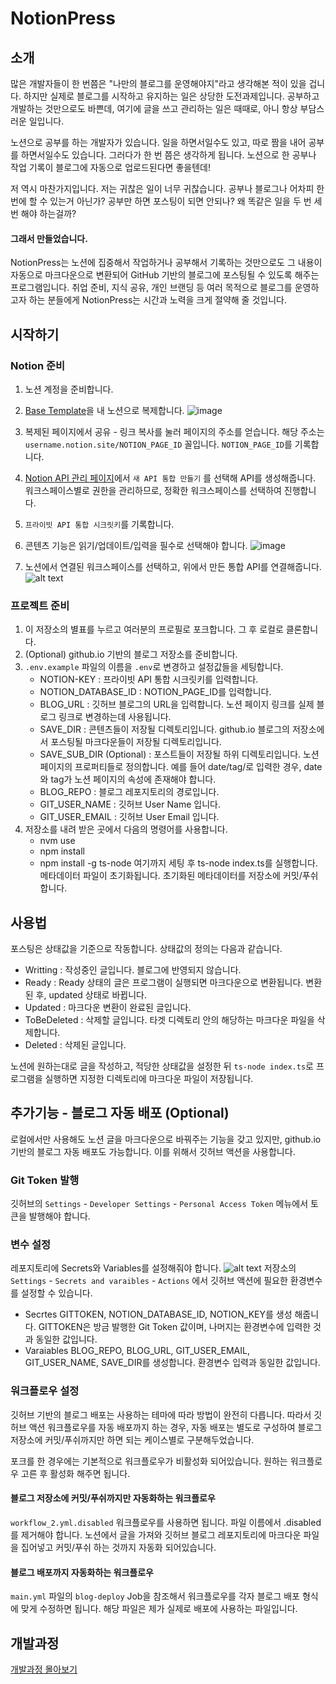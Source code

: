 # NotionPress

## 소개

많은 개발자들이 한 번쯤은 "나만의 블로그를 운영해야지"라고 생각해본 적이 있을 겁니다. 하지만 실제로 블로그를 시작하고 유지하는 일은 상당한 도전과제입니다. 공부하고 개발하는 것만으로도 바쁜데, 여기에 글을 쓰고 관리하는 일은 때때로, 아니 항상 부담스러운 일입니다. 

노션으로 공부를 하는 개발자가 있습니다. 일을 하면서일수도 있고, 따로 짬을 내어 공부를 하면서일수도 있습니다. 그러다가 한 번 쯤은 생각하게 됩니다. 노션으로 한 공부나 작업 기록이 블로그에 자동으로 업로드된다면 좋을텐데!

저 역시 마찬가지입니다. 저는 귀찮은 일이 너무 귀찮습니다. 공부나 블로그나 어차피 한 번에 할 수 있는거 아닌가? 공부만 하면 포스팅이 되면 안되나? 왜 똑같은 일을 두 번 세 번 해야 하는걸까?

####  그래서 만들었습니다. 
NotionPress는 노션에 집중해서 작업하거나 공부해서 기록하는 것만으로도 그 내용이 자동으로 마크다운으로 변환되어 GitHub 기반의 블로그에 포스팅될 수 있도록 해주는 프로그램입니다. 취업 준비, 지식 공유, 개인 브랜딩 등 여러 목적으로 블로그를 운영하고자 하는 분들에게 NotionPress는 시간과 노력을 크게 절약해 줄 것입니다.

## 시작하기
### Notion 준비

1. 노션 계정을 준비합니다.
1. [Base Template](https://www.notion.so/248d5b9bf2a644b4b25485c828d5b04f?pvs=21)을 내 노션으로 복제합니다. 
   ![image](images/image.png)
2. 복제된 페이지에서 공유 - 링크 복사를 눌러 페이지의 주소를 얻습니다. 해당 주소는 `username.notion.site/NOTION_PAGE_ID` 꼴입니다. `NOTION_PAGE_ID`를 기록합니다. 
3. [Notion API 관리 페이지](https://www.notion.so/my-integrations)에서 `새 API 통합 만들기` 를 선택해 API를 생성해줍니다. 워크스페이스별로 권한을 관리하므로, 정확한 워크스페이스를 선택하여 진행합니다. 
4. `프라이빗 API 통합 시크릿키`를 기록합니다. 
5. 콘텐츠 기능은 읽기/업데이트/입력을 필수로 선택해야 합니다. 
  ![image](images/image-1.png)

1. 노션에서 연결된 워크스페이스를 선택하고, 위에서 만든 통합 API를 연결해줍니다. 
   ![alt text](images/image-2.png)

### 프로젝트 준비
1. 이 저장소의 별표를 누르고 여러분의 프로필로 포크합니다. 그 후 로컬로 클론합니다. 
2. (Optional) github.io 기반의 블로그 저장소를 준비합니다.
3. `.env.example` 파일의 이름을 `.env`로 변경하고 설정값들을 세팅합니다. 
   - NOTION-KEY : 프라이빗 API 통합 시크릿키를 입력합니다. 
   - NOTION_DATABASE_ID : NOTION_PAGE_ID를 입력합니다.
   - BLOG_URL : 깃허브 블로그의 URL을 입력합니다. 노션 페이지 링크를 실제 블로그 링크로 변경하는데 사용됩니다. 
   - SAVE_DIR : 콘텐츠들이 저장될 디렉토리입니다. github.io 블로그의 저장소에서 포스팅될 마크다운들이 저장될 디렉토리입니다. 
   - SAVE_SUB_DIR (Optional) : 포스트들이 저장될 하위 디렉토리입니다. 노션 페이지의 프로퍼티들로 정의합니다. 예를 들어 date/tag/로 입력한 경우, date와 tag가 노션 페이지의 속성에 존재해야 합니다. 
   - BLOG_REPO : 블로그 레포지토리의 경로입니다. 
   - GIT_USER_NAME : 깃허브 User Name 입니다. 
   - GIT_USER_EMAIL : 깃허브 User Email 입니다. 
1. 저장소를 내려 받은 곳에서 다음의 명령어를 사용합니다. 
   - nvm use
   - npm install
   - npm install -g ts-node
  여기까지 세팅 후 ts-node index.ts를 실행합니다. 메타데이터 파일이 초기화됩니다. 초기화된 메타데이터를 저장소에 커밋/푸쉬합니다.

## 사용법
포스팅은 상태값을 기준으로 작동합니다. 상태값의 정의는 다음과 같습니다. 
   - Writting : 작성중인 글입니다. 블로그에 반영되지 않습니다. 
   - Ready : Ready 상태의 글은 프로그램이 실행되면 마크다운으로 변환됩니다. 변환 된 후, updated 상태로 바뀝니다. 
   - Updated : 마크다운 변환이 완료된 글입니다. 
   - ToBeDeleted : 삭제할 글입니다. 타겟 디렉토리 안의 해당하는 마크다운 파일을 삭제합니다. 
   - Deleted : 삭제된 글입니다. 

노션에 원하는대로 글을 작성하고, 적당한 상태값을 설정한 뒤 `ts-node index.ts`로 프로그램을 실행하면 지정한 디렉토리에 마크다운 파일이 저장됩니다. 

## 추가기능 - 블로그 자동 배포 (Optional)
로컬에서만 사용해도 노션 글을 마크다운으로 바꿔주는 기능을 갖고 있지만, github.io 기반의 블로그 자동 배포도 가능합니다. 이를 위해서 깃허브 액션을 사용합니다. 

### Git Token 발행
깃허브의  `Settings` - `Developer Settings` - `Personal Access Token` 메뉴에서 토큰을 발행해야 합니다. 

### 변수 설정
레포지토리에 Secrets와 Variables를 설정해줘야 합니다. 
![alt text](images/image-3.png)
저장소의 `Settings` - `Secrets and varaibles` - `Actions` 에서 깃허브 액션에 필요한 환경변수를 설정할 수 있습니다. 
- Secrtes
  GITTOKEN, NOTION_DATABASE_ID, NOTION_KEY를 생성 해줍니다. GITTOKEN은 방금 발행한 Git Token 값이며, 나머지는 환경변수에 입력한 것과 동일한 값입니다. 
- Varaiables
  BLOG_REPO, BLOG_URL, GIT_USER_EMAIL, GIT_USER_NAME, SAVE_DIR를 생성합니다. 환경변수 입력과 동일한 값입니다. 

### 워크플로우 설정

깃허브 기반의 블로그 배포는 사용하는 테마에 따라 방법이 완전히 다릅니다. 따라서 깃허브 액션 워크플로우를 자동 배포까지 하는 경우, 자동 배포는 별도로 구성하여 블로그 저장소에 커밋/푸쉬까지만 하면 되는 케이스별로 구분해두었습니다. 

포크를 한 경우에는 기본적으로 워크플로우가 비활성화 되어있습니다. 원하는 워크플로우 고른 후 활성화 해주면 됩니다. 

#### 블로그 저장소에 커밋/푸쉬까지만 자동화하는 워크플로우
`workflow_2.yml.disabled` 워크플로우를 사용하면 됩니다. 파일 이름에서 .disabled를 제거해야 합니다. 
노션에서 글을 가져와 깃허브 블로그 레포지토리에 마크다운 파일을 집어넣고 커밋/푸쉬 하는 것까지 자동화 되어있습니다. 

#### 블로그 배포까지 자동화하는 워크플로우
`main.yml` 파일의 `blog-deploy` Job을 참조해서 워크플로우를 각자 블로그 배포 형식에 맞게 수정하면 됩니다. 해당 파일은 제가 실제로 배포에 사용하는 파일입니다. 

## 개발과정
[개발과정 몰아보기](https://sharknia.github.io/series/GitHub-Pages와-Notion-API-연동/)
